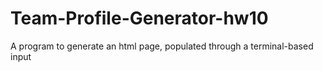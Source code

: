 # Team-Profile-Generator-hw10
A program to generate an html page, populated through a terminal-based input
